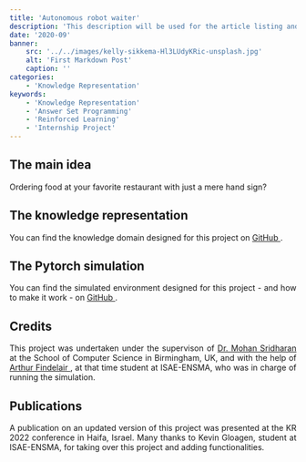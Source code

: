```yaml
---
title: 'Autonomous robot waiter'
description: 'This description will be used for the article listing and search results on Google.'
date: '2020-09'
banner:
    src: '../../images/kelly-sikkema-Hl3LUdyKRic-unsplash.jpg'
    alt: 'First Markdown Post'
    caption: ''
categories:
    - 'Knowledge Representation'
keywords:
    - 'Knowledge Representation'
    - 'Answer Set Programming'
    - 'Reinforced Learning'
    - 'Internship Project'
---
```


<!--**bold**
    ## headline
    ### subheadline
    #### subsubheadline -->
<div style="text-align: justify">

## The main idea

Ordering food at your favorite restaurant with just a mere hand sign?

## The knowledge representation

You can find the knowledge domain designed for this project on <a href = 'https://github.com/niwya/restaurant_ASP_SPARC' target="_blank"> GitHub </a>.

## The Pytorch simulation

You can find the simulated environment designed for this project - and how to make it work - on <a href = 'https://github.com/ArthurFDLR/Commonsense-Reasoning-Bot' target="_blank"> GitHub </a>.

## Credits

This project was undertaken under the supervison of <a href ="https://www.cs.bham.ac.uk/~sridharm/" target = "_blank"> Dr. Mohan Sridharan </a> at the School of Computer Science in Birmingham, UK, and with the help of <a href = "https://arthurfindelair.com/" target = "_blank"> Arthur Findelair </a>, at that time student at ISAE-ENSMA, who was in charge of running the simulation. 

## Publications

A publication on an updated version of this project was presented at the KR 2022 conference in Haifa, Israel. Many thanks to Kevin Gloagen, student at ISAE-ENSMA, for taking over this project and adding functionalities. 

</div>